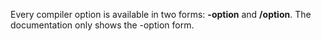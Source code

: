 
Every compiler option is available in two forms: **-option** and **/option**. The documentation only shows the -option form.
